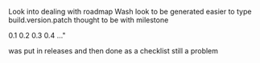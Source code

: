 Look into dealing with roadmap
 Wash look to be generated easier to type
build.version.patch
 thought to be with milestone

0.1
0.2
0.3
0.4
..."

was put in releases
 and then done as a checklist
  still a problem
